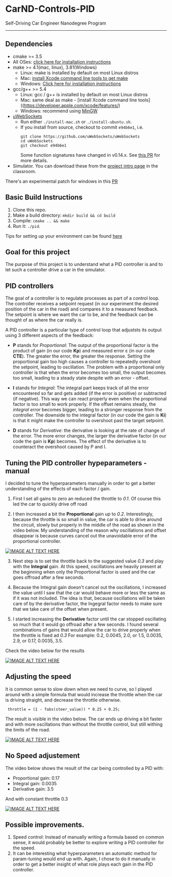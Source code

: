# CarND-Controls-PID
Self-Driving Car Engineer Nanodegree Program

---

## Dependencies

* cmake >= 3.5
 * All OSes: [click here for installation instructions](https://cmake.org/install/)
* make >= 4.1(mac, linux), 3.81(Windows)
  * Linux: make is installed by default on most Linux distros
  * Mac: [install Xcode command line tools to get make](https://developer.apple.com/xcode/features/)
  * Windows: [Click here for installation instructions](http://gnuwin32.sourceforge.net/packages/make.htm)
* gcc/g++ >= 5.4
  * Linux: gcc / g++ is installed by default on most Linux distros
  * Mac: same deal as make - [install Xcode command line tools]((https://developer.apple.com/xcode/features/)
  * Windows: recommend using [MinGW](http://www.mingw.org/)
* [uWebSockets](https://github.com/uWebSockets/uWebSockets)
  * Run either `./install-mac.sh` or `./install-ubuntu.sh`.
  * If you install from source, checkout to commit `e94b6e1`, i.e.
    ```
    git clone https://github.com/uWebSockets/uWebSockets
    cd uWebSockets
    git checkout e94b6e1
    ```
    Some function signatures have changed in v0.14.x. See [this PR](https://github.com/udacity/CarND-MPC-Project/pull/3) for more details.
* Simulator. You can download these from the [project intro page](https://github.com/udacity/self-driving-car-sim/releases) in the classroom.

There's an experimental patch for windows in this [PR](https://github.com/udacity/CarND-PID-Control-Project/pull/3)

## Basic Build Instructions

1. Clone this repo.
2. Make a build directory: `mkdir build && cd build`
3. Compile: `cmake .. && make`
4. Run it: `./pid`.

Tips for setting up your environment can be found [here](https://classroom.udacity.com/nanodegrees/nd013/parts/40f38239-66b6-46ec-ae68-03afd8a601c8/modules/0949fca6-b379-42af-a919-ee50aa304e6a/lessons/f758c44c-5e40-4e01-93b5-1a82aa4e044f/concepts/23d376c7-0195-4276-bdf0-e02f1f3c665d)

## Goal for this project

The purpose of this project is to understand what a PID controller is and to let
such a controller drive a car in the simulator.

## PID controllers

The goal of a controller is to regulate processes as part of a control loop. The controller receives a setpoint request (in our experiment the desired position of the car in the road) and compares it to a measured feedback. The setpoint is where we want the car to be, and the feedback can be thought of as where the car really is.

A PID controller is a particular type of control loop that adjuststs its output using 3 different aspects of the feedback:
* **P** stands for _Proportional_: The output of the proportional factor is the product of gain (in our code **Kp**) and measured error ε (in our code **CTE**). The greater the error, the greater the response. Setting the proportional gain too high causes a controller to repeatedly overshoot the setpoint, leading to oscillation.
The problem with a proportional only controller is that when the error becomes too small, the output becomes too small, leading to a steady state despite with an error - offset.

* **I** stands for _Integral_: The integral part keeps track of all the error encountered so far and gets added (if the error is positive) or subtracted (if negative). This way we can react properly even when the proportional factor is too small to work properly. If the offset remains steady, the _integral error_ becomes bigger, leading to a stronger response from the controller.
The downside to the integral factor (in our code the gain is **Ki**) is that it might make the controller to overshoot past the target setpoint.

* **D** stands for _Derivative_: the derivative is looking at the rate of change of the error. The more error changes, the larger the derivative factor (in our code the gain is **Kp**) becomes. The effect of the derivative is to counteract the overshoot caused by P and I.

## Tuning the PID controller hypeparameters - manual
I decided to tune the hyperparameters manually in order to get a better understanding of the effects of each factor / gain.

1. First I set all gains to zero an reduced the throttle to _0.1_.
Of course this led the car to quickly drive off road

2. I then increased a bit the **Proportional** gain up to _0.2_. Interestingly, because the throttle is so small in value, the car is able to drive around the circuit, slowly but properly in the middle of the road as shown in the video below.
My understanding of the reason why oscillations and offset disappear is because curves cancel out the unavoidable error of the proportional controller.

[![IMAGE ALT TEXT HERE](https://img.youtube.com/vi/P2uKW0rGuqc/0.jpg)](https://youtu.be/P2uKW0rGuqc)

3. Next step is to set the throttle back to the suggested value _0.3_ and play with the **Integral** gain.
At this speed, oscillations are heavily present at the beginning when only the Proportional factor is used and the car goes offroad after a few seconds.

4. Because the Integral gain doesn't cancel out the oscillations, I increased the value until I saw that the car would behave more or less the same as if it was not included. The idea is that, because oscillations will be taken care of by the derivative factor, the Ingegral factor needs to make sure that we take care of the offset when present.

5. I started increasing the **Derivative** factor until the car stopped oscillating so much that it would go offroad after a few seconds.
I found several combinations of gains that would allow the car to drive properly when the throttle is fixed ad _0.3_
For example: 0.2, 0.0045, 2.0, or 1.5, 0.0035, 2.9, or 0.17, 0.0035, 3.5.

Check the video below for the results

[![IMAGE ALT TEXT HERE](https://img.youtube.com/vi/lZ1jo3QvKMg/0.jpg)](https://youtu.be/lZ1jo3QvKMg)

## Adjusting the speed

It is common sense to slow down when we need to curve, so I played around with a simple formula that would increase the throttle when the car is driving straight, and decrease the throttle otherwise.

     throttle = (1 - fabs(steer_value)) * 0.25 + 0.25;

The result is visible in the video below.
The car ends up driving a bit faster and with more oscillations than without the throttle control, but still withing the limits of the road.

[![IMAGE ALT TEXT HERE](https://img.youtube.com/vi/mO4LZDpeN3c/0.jpg)](https://youtu.be/mO4LZDpeN3c)

## No Speed adjustement

The video below shows the result of the car being controlled by a PID with: 
* Proportional gain: 0.17
* Integral gain: 0.0035
* Derivative gain: 3.5

And with constant throttle 0.3

[![IMAGE ALT TEXT HERE](https://img.youtube.com/vi/XpE5XZD3H4w/0.jpg)](https://youtu.be/XpE5XZD3H4w)


## Possible improvements.

1. Speed control: Instead of manually writing a formula based on common sense, it would probably be better to explore writing a PID controller for the speed.
2. It can be interesting what hyperparameters an automatic method for param-tuning would end up with. Again, I chose to do it manually in order to get a better insight of what role plays each gain in the PID controller.
